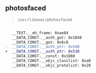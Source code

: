 ## photosfaced

> `/usr/libexec/photosfaced`

```diff

   __TEXT.__eh_frame: 0xae84
   __DATA_CONST.__auth_got: 0x1048
   __DATA_CONST.__got: 0x6c8
-  __DATA_CONST.__auth_ptr: 0x540
+  __DATA_CONST.__auth_ptr: 0x538
   __DATA_CONST.__const: 0x1888
   __DATA_CONST.__objc_classlist: 0xa0
   __DATA_CONST.__objc_protolist: 0x20

```
